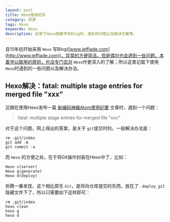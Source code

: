 ```yaml
---
layout: post
title: Hexo使用纪实
category: 资源
tags: Hexo
keywords: Hexo
description: 纪录下Hexo搭建书写Blog时，遇到的问题以及解决方案等。
---
```


自15年初开始采用 `Hexo` 写Blog([www.jeffjade.com](http://www.jeffjade.com))，异常的方便简洁。但是偶尔也会遇到一些问题。本着学以致用的原则，也没专门去对 `Hexo`作更深入的了解；所以这里记载下使用 `Hexo`时遇到的一些问题以及解决办法。

## Hexo解决：fatal: multiple stage entries for merged file "xxx"
近期在使用Hexo发布一篇 [新编码神器Atom使用纪要](http://www.jeffjade.com/2016/03/03/2016-03-02-how-to-use-atom/#) 文章时，遇到一个问题：

>fatal: multiple stage entries for merged file "xxx"

对于这个问题，网上得出的答案，是关于 `git`提交时的。一般解决办法是：

```shell
rm .git/index  
git add -A  
git commit -a  
```
而 `Hexo` 的方便之处，在于将Git操作封装在Hexo中了，比如：

```shell
Hexo s(server)  
Hexo g(generate)  
Hexo d(deploy)  
```

折腾一番发现，这个相比原生 `Git`，是将向仓库提交的东西，放在了 `.deploy_git`隐藏文件下了，所以只需要如下这样即可：

```shell
rm .git/index  
hexo clean
hexo g  
hexo d  
```
